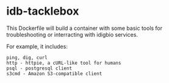 # idb-tacklebox

This Dockerfile will build a container with some basic tools for troubleshooting or interracting with idigbio services.

For example, it includes:

```plaintext
ping, dig, curl
http - httpie, a cURL-like tool for humans
psql - postgresql client
s3cmd - Amazon S3-compatible client
```